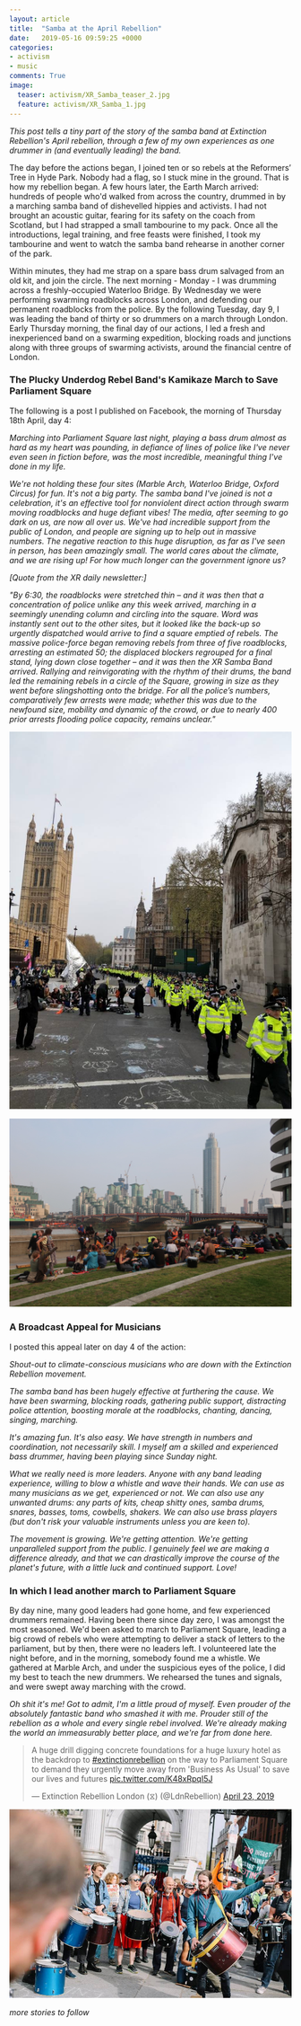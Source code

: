 ```yaml
---
layout: article
title:  "Samba at the April Rebellion"
date:   2019-05-16 09:59:25 +0000
categories:
- activism
- music
comments: True
image:
  teaser: activism/XR_Samba_teaser_2.jpg
  feature: activism/XR_Samba_1.jpg
---
```


*This post tells a tiny part of the story of the samba band at Extinction Rebellion's April rebellion, through a few of my own experiences as one drummer in (and eventually leading) the band.*

The day before the actions began, I joined ten or so rebels at the Reformers’ Tree in Hyde Park. Nobody had a flag, so I stuck mine in the ground. That is how my rebellion began. A few hours later, the Earth March arrived: hundreds of people who'd walked from across the country, drummed in by a marching samba band of dishevelled hippies and activists. I had not brought an acoustic guitar, fearing for its safety on the coach from Scotland, but I had strapped a small tambourine to my pack. Once all the introductions, legal training, and free feasts were finished, I took my tambourine and went to watch the samba band rehearse in another corner of the park.

Within minutes, they had me strap on a spare bass drum salvaged from an old kit, and join the circle. The next morning - Monday - I was drumming across a freshly-occupied Waterloo Bridge. By Wednesday we were performing swarming roadblocks across London, and defending our permanent roadblocks from the police. By the following Tuesday, day 9, I was leading the band of thirty or so drummers on a march through London. Early Thursday morning, the final day of our actions, I led a fresh and inexperienced band on a swarming expedition, blocking roads and junctions along with three groups of swarming activists, around the financial centre of London.

### The Plucky Underdog Rebel Band's Kamikaze March to Save Parliament Square

The following is a post I published on Facebook, the morning of Thursday 18th April, day 4:

*Marching into Parliament Square last night, playing a bass drum almost as hard as my heart was pounding, in defiance of lines of police like I've never even seen in fiction before, was the most incredible, meaningful thing I've done in my life.*

*We're not holding these four sites (Marble Arch, Waterloo Bridge, Oxford Circus) for fun. It's not a big party. The samba band I've joined is not a celebration, it's an effective tool for nonviolent direct action through swarm moving roadblocks and huge defiant vibes! The media, after seeming to go dark on us, are now all over us. We've had incredible support from the public of London, and people are signing up to help out in massive numbers. The negative reaction to this huge disruption, as far as I've seen in person, has been amazingly small. The world cares about the climate, and we are rising up! For how much longer can the government ignore us?*

*[Quote from the XR daily newsletter:]*

*"By 6:30, the roadblocks were stretched thin – and it was then that a concentration of police unlike any this week arrived, marching in a seemingly unending column and circling into the square. Word was instantly sent out to the other sites, but it looked like the back-up so urgently dispatched would arrive to find a square emptied of rebels. The massive police-force began removing rebels from three of five roadblocks, arresting an estimated 50; the displaced blockers regrouped for a final stand, lying down close together – and it was then the XR Samba Band arrived. Rallying and reinvigorating with the rhythm of their drums, the band led the remaining rebels in a circle of the Square, growing in size as they went before slingshotting onto the bridge. For all the police’s numbers, comparatively few arrests were made; whether this was due to the newfound size, mobility and dynamic of the crowd, or due to nearly 400 prior arrests flooding police capacity, remains unclear."*

![](/images/activism/PoliceLines.jpg)

![](/images/activism/content/IMG_4356.JPG)

### A Broadcast Appeal for Musicians

I posted this appeal later on day 4 of the action:

*Shout-out to climate-conscious musicians who are down with the Extinction Rebellion movement.*

*The samba band has been hugely effective at furthering the cause. We have been swarming, blocking roads, gathering public support, distracting police attention, boosting morale at the roadblocks, chanting, dancing, singing, marching.*

*It's amazing fun. It's also easy. We have strength in numbers and coordination, not necessarily skill. I myself am a skilled and experienced bass drummer, having been playing since Sunday night.*

*What we really need is more leaders. Anyone with any band leading experience, willing to blow a whistle and wave their hands. We can use as many musicians as we get, experienced or not. We can also use any unwanted drums: any parts of kits, cheap shitty ones, samba drums, snares, basses, toms, cowbells, shakers. We can also use brass players (but don't risk your valuable instruments unless you are keen to).*

*The movement is growing. We're getting attention. We're getting unparalleled support from the public. I genuinely feel we are making a difference already, and that we can drastically improve the course of the planet's future, with a little luck and continued support. Love!*


### In which I lead another march to Parliament Square

By day nine, many good leaders had gone home, and few experienced drummers remained. Having been there since day zero, I was amongst the most seasoned. We'd been asked to march to Parliament Square, leading a big crowd of rebels who were attempting to deliver a stack of letters to the parliament, but by then, there were no leaders left. I volunteered late the night before, and in the morning, somebody found me a whistle. We gathered at Marble Arch, and under the suspicious eyes of the police, I did my best to teach the new drummers. We rehearsed the tunes and signals, and were swept away marching with the crowd.

*Oh shit it's me! Got to admit, I'm a little proud of myself. Even prouder of the absolutely fantastic band who smashed it with me. Prouder still of the rebellion as a whole and every single rebel involved. We're already making the world an immeasurably better place, and we're far from done here.*

<blockquote class="twitter-tweet" data-lang="en"><p lang="en" dir="ltr">A huge drill digging concrete foundations for a huge luxury hotel as the backdrop to <a href="https://twitter.com/hashtag/extinctionrebellion?src=hash&amp;ref_src=twsrc%5Etfw">#extinctionrebellion</a> on the way to Parliament Square to demand they urgently move away from &#39;Business As Usual&#39; to save our lives and futures <a href="https://t.co/K48xRpqI5J">pic.twitter.com/K48xRpqI5J</a></p>&mdash; Extinction Rebellion London (⧖) (@LdnRebellion) <a href="https://twitter.com/LdnRebellion/status/1120639544087449606?ref_src=twsrc%5Etfw">April 23, 2019</a></blockquote>
<script async src="https://platform.twitter.com/widgets.js" charset="utf-8"></script>

![](/images/activism/content/XR_Samba_3.jpg)


*more stories to follow*

